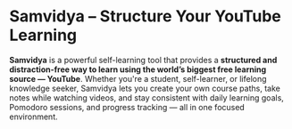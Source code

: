 #  Samvidya – Structure Your YouTube Learning

**Samvidya** is a powerful self-learning tool that provides a **structured and distraction-free way to learn using the world’s biggest free learning source — YouTube**. Whether you're a student, self-learner, or lifelong knowledge seeker, Samvidya lets you create your own course paths, take notes while watching videos, and stay consistent with daily learning goals, Pomodoro sessions, and progress tracking — all in one focused environment.



